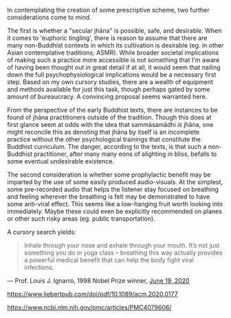 In contemplating the creation of some prescriptive scheme, two further considerations come to mind.

The first is whether a "secular jhāna" is possible, safe, and desirable. When it comes to 'euphoric tingling', there is reason to assume that there are many non-Buddhist contexts in which its cultivation is desirable (eg. in other Asian contemplative traditions; ASMR). While broader societal implications of making such a practice more accessible is not something that I'm aware of having been thought out in great detail if at all, it would seem that nailing down the full psychophysiological implications would be a necessary first step. Based on my own cursory studies, there are a wealth of equipment and methods available for just this task, though perhaps gated by some amount of bureaucracy. A convincing proposal seems warranted here.

From the perspective of the early Buddhist texts, there are instances to be found of jhāna practitioners outside of the tradition. Though this does at first glance seem at odds with the idea that sammāsamādhi *is* jhāna, one might reconcile this as denoting that jhāna by itself is an incomplete practice without the other psychological trainings that constitute the Buddhist curriculum. The danger, according to the texts, is that such a non-Buddhist practitioner, after many many eons of alighting in bliss, befalls to some eventual undesirable existence.

The second consideration is whether some prophylactic benefit may be imparted by the use of some easily produced audio-visuals. At the simplest, some pre-recorded audio that helps the listener stay focused on breathing and feeling wherever the breathing is felt may be demonstrated to have some anti-viral effect. This seems like a low-hanging fruit worth looking into immediately. Maybe these could even be explicitly recommended on planes or other such risky areas (eg. public transportation).

A cursory search yields:

> Inhale through your nose and exhale through your mouth. It’s not just something you do in yoga class – breathing this way actually provides a powerful medical benefit that can help the body fight viral infections. 

— Prof. Louis J. Ignarro, 1998 Nobel Prize winner, [June 19, 2020](https://theconversation.com/the-right-way-to-breathe-during-the-coronavirus-pandemic-140695)

https://www.liebertpub.com/doi/pdf/10.1089/acm.2020.0177

https://www.ncbi.nlm.nih.gov/pmc/articles/PMC4079606/
